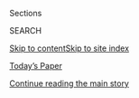 <div id="app">

<div>

<div class="NYTAppHideMasthead css-zz1s19 e1suatyy0">

<div class="section css-ui9rw0 e1suatyy2">

<div class="css-11hrj97 er09x8g0">

<div class="css-6n7j50">

</div>

<span class="css-1dv1kvn">Sections</span>

<div class="css-10488qs">

<span class="css-1dv1kvn">SEARCH</span>

</div>

[Skip to content](#site-content)[Skip to site
index](#site-index)

</div>

<div class="css-10698na e1huz5gh0">

</div>

</div>

<div id="masthead-bar-one" class="section hasLinks css-15hmgas e1csuq9d3">

<div class="css-uqyvli e1csuq9d0">

</div>

<div class="css-1uqjmks e1csuq9d1">

</div>

<div class="css-9e9ivx">

[](https://myaccount.nytimes3xbfgragh.onion/auth/login?response_type=cookie&client_id=vi)

</div>

<div class="css-1bvtpon e1csuq9d2">

[Today’s Paper](https://www.nytimes3xbfgragh.onion/section/todayspaper)

</div>

</div>

</div>

</div>

<div data-aria-hidden="false">

<div id="site-content" data-role="main">

<div id="top-wrapper" class="css-15p45cc eaca97t0" type="top">

<div id="top-slug" class="css-19x0jxb eaca97t1" hidden="">

Advertisement

</div>

[Continue reading the main
story](#after-top)

<div class="ad top-wrapper" style="text-align:center;height:100%;display:block;min-height:90px">

<div id="top" class="place-ad" data-position="top" data-size-key="top">

</div>

</div>

<div id="after-top">

</div>

</div>

<div id="collection-t-fashion" class="section css-15h4p1b e9abtgs0">

<div class="css-1j21atc e1svk9qx1">

<div class="css-2fant5 e1svk9qx2">

<div class="css-9dfq42 eu54l5x0">

<div id="sponsor-wrapper" class="css-7a1pgi eaca97t0" type="sponsor" hidden="">

<div id="sponsor-slug" class="css-1l4mleb eaca97t1" hidden="">

Supported by

</div>

[Continue reading the main
story](#after-sponsor)

<div id="sponsor" class="ad sponsor-wrapper" style="text-align:left;height:100%;display:block">

</div>

<div id="after-sponsor">

</div>

</div>

</div>

### <span class="css-1j5banm ezz4tcd1">[T Magazine](/section/t-magazine)</span>

</div>

<div class="css-nfcc9b e1svk9qx3">

<div class="css-vl9dhg e1svk9qx5">

<div class="css-1nrhkj6 e1svk9qx6">

# Fashion & Beauty

<div class="follow-button-placeholder" data-collection-id="">

</div>

</div>

</div>

</div>

</div>

<div class="css-4svvz1 ekkqrpp0">

<div id="collection-highlights-container" class="section css-18l1u7x e46isfb1">

<div class="css-m1whxf ekkqrpp1">

## Highlights

1.  ![<span class="css-473pcf e1oaj3zl2"><span class="css-1dv1kvn">Credit</span>Renee
    Cox</span>](https://static01.graylady3jvrrxbe.onion/images/2020/04/13/t-magazine/13tmag-cultureimages-slide-HDR2/13tmag-cultureimages-slide-HDR2-threeByTwoMediumAt2X-v2.jpg)
    
    <div class="css-xbztij">
    
    <div class="css-1hyfx7x">
    
    [![](https://static01.graylady3jvrrxbe.onion/images/2020/04/13/t-magazine/13tmag-cultureimages-slide-HDR2/13tmag-cultureimages-slide-HDR2-thumbStandard-v2.jpg)](/interactive/2020/04/13/t-magazine/asian-american-fashion-designers.html)
    
    </div>
    
    ## [The Asian-American Fashion Designers Who Shaped the Industry](/interactive/2020/04/13/t-magazine/asian-american-fashion-designers.html)
    
    Kimora Lee Simmons, Phillip Lim and many more have collectively
    advanced issues of
        representation.
    
    <span class="css-me3p27"></span>
    
    </div>

2.  1.  ![<span class="css-473pcf e1oaj3zl2"><span class="css-1dv1kvn">Credit</span>Florent
        Tanet</span>](https://static01.graylady3jvrrxbe.onion/images/2020/06/22/t-magazine/22tmag-celine-jewelry-slide-horizontal/22tmag-celine-jewelry-slide-horizontal-threeByTwoMediumAt2X.jpg)
        
        <div class="css-1r9cexg">
        
        <div class="css-1ox3lt4">
        
        [![](https://static01.graylady3jvrrxbe.onion/images/2020/06/22/t-magazine/22tmag-celine-jewelry-slide-horizontal/22tmag-celine-jewelry-slide-horizontal-thumbStandard.jpg)](/2020/06/22/t-magazine/celine-cesar-jewelry.html)
        
        </div>
        
        ## [From Celine, a Pendant Designed by a Sculptor](/2020/06/22/t-magazine/celine-cesar-jewelry.html)
        
        The collaboration is a new piece of César’s legacy, and of the
        larger history of artists making
        jewelry.
        
        <span class="css-me3p27"></span><span class="css-nds4d6 e4e4i5l3"></span><span class="css-9voj2j">By
        <span class="css-1baulvz last-byline" itemprop="name">Lizzie
        Feidelson</span></span>
        
        </div>
    
    2.  ![<span class="css-473pcf e1oaj3zl2"><span class="css-1dv1kvn">Credit</span></span>](https://static01.graylady3jvrrxbe.onion/images/2020/05/20/t-magazine/20tmag-dolls/20tmag-dolls-threeByTwoMediumAt2X.png)
        
        <div class="css-1r9cexg">
        
        <div class="css-1ox3lt4">
        
        [![](https://static01.graylady3jvrrxbe.onion/images/2020/05/20/t-magazine/20tmag-dolls/20tmag-dolls-thumbStandard.png)](/2020/05/20/t-magazine/paper-dolls.html)
        
        </div>
        
        ## [Paper Dolls for Your Crafting Pleasure](/2020/05/20/t-magazine/paper-dolls.html)
        
        By turns escapist and timely, eclectic outfits from artists,
        illustrators, designers and one set of
        architects.
        
        <span class="css-me3p27"></span><span class="css-nds4d6 e4e4i5l3"></span><span class="css-9voj2j">By
        <span class="css-1baulvz last-byline" itemprop="name">Katherine
        Cusumano</span></span>
        
        </div>
    
    3.  ![<span class="css-473pcf e1oaj3zl2"><span class="css-1dv1kvn">Credit</span>Photo
        by Mari Maeda and Yuji Oboshi. Portrait by Zoltan Tombor/Trunk
        Archive.</span>](https://static01.graylady3jvrrxbe.onion/images/2020/05/14/t-magazine/14tmag-bronzers-01/14tmag-bronzers-01-jumbo.jpg)
        
        <div class="css-1r9cexg">
        
        <div class="css-1ox3lt4">
        
        [![](https://static01.graylady3jvrrxbe.onion/images/2020/05/14/t-magazine/14tmag-bronzers-01/14tmag-bronzers-01-thumbStandard.jpg)](/2020/05/15/t-magazine/best-bronzers-highlighters-beauty.html)
        
        </div>
        
        ### On Beauty
        
        ## [How to Give Skin a Summer Glow](/2020/05/15/t-magazine/best-bronzers-highlighters-beauty.html)
        
        With the right application, a little highlighter or bronzer can
        help create a radiant, sun-kissed look, even if you’ve spent
        much of spring
        inside.
        
        <span class="css-me3p27"></span><span class="css-nds4d6 e4e4i5l3"></span><span class="css-9voj2j">By
        <span class="css-1baulvz last-byline" itemprop="name">Caitie
        Kelly</span></span>
        
        </div>

</div>

<div class="css-1xdhyk6 e46isfb0">

<div class="css-zk12ih ef6si7p0">

1.  ### T Process
    
    ![<span class="css-kfv9p0 e1oaj3zl2"><span class="css-1dv1kvn">Credit</span>Gautier
    Billotte</span>](https://static01.graylady3jvrrxbe.onion/images/2020/05/13/t-magazine/13tmag-prada-slide-VV2Y/13tmag-prada-slide-VV2Y-videoLarge.jpg)
    
    <div class="css-10wtrbd">
    
    ## [The Making of Prada’s Most Iconic Bag](/2020/05/13/t-magazine/prada-handbag-making-of.html)
    
    Informed by Italy’s rich tradition of leather work, the Galleria is
    assembled from 83 fastidiously crafted
    pieces.
    
    <span class="css-me3p27"></span><span class="css-nds4d6 e4e4i5l3"></span><span class="css-9voj2j">By
    <span class="css-1baulvz last-byline" itemprop="name">Laura May
    Todd</span></span>
    
    </div>

2.  ![<span class="css-kfv9p0 e1oaj3zl2"><span class="css-1dv1kvn">Credit</span>Pascal
    Gambarte</span>](https://static01.graylady3jvrrxbe.onion/images/2020/04/13/t-magazine/13tmag-cultureimages-slide-KNOJ/13tmag-cultureimages-slide-KNOJ-videoLarge-v2.jpg)
    
    <div class="css-10wtrbd">
    
    ## [How Antwerp’s Royal Academy of Fine Arts Birthed the Contemporary Avant-Garde](/interactive/2020/04/13/t-magazine/royal-academy-antwerp.html)
    
    A city poised on the edge of Europe and the rest of the world became
    the incubator for talents like Dries Van Noten, Luc Tuymans and Ann
    Demeulemeester.
    
    <span class="css-me3p27"></span>
    
    </div>

3.  ### On the Verge
    
    ![<span class="css-kfv9p0 e1oaj3zl2"><span class="css-1dv1kvn">Credit</span>Anthony
    Seklaoui</span>](https://static01.graylady3jvrrxbe.onion/images/2020/04/27/t-magazine/fashion/27tmag-rogge-slide-BHC7-copy/27tmag-rogge-slide-BHC7-videoLarge.jpg)
    
    <div class="css-10wtrbd">
    
    ## [A New Line From a Dries Van Noten Alumna](/2020/05/04/t-magazine/meryll-rogge.html)
    
    After working for two of fashion’s most influential brands, the
    Belgian designer Meryll Rogge returned to her family farm to let her
    imagination run
    wild.
    
    <span class="css-me3p27"></span><span class="css-nds4d6 e4e4i5l3"></span><span class="css-9voj2j">By
    <span class="css-1baulvz last-byline" itemprop="name">Alice
    Cavanagh</span></span>
    
    </div>

4.  ![<span class="css-kfv9p0 e1oaj3zl2"><span class="css-1dv1kvn">Credit</span>Photograph
    by Willy Vanderperre. Styled by Olivier
    Rizzo</span>](https://static01.graylady3jvrrxbe.onion/images/2020/04/13/t-magazine/13tmag-cultureimages-slide-WAJD/13tmag-cultureimages-slide-WAJD-videoLarge.jpg)
    
    <div class="css-10wtrbd">
    
    ## [The New Generation of Dominican Models Redefining Beauty](/interactive/2020/04/13/t-magazine/dominican-republic-models.html)
    
    Lineisy Montero, Licett Morillo and others have gained an
    international presence while also subverting assumptions about how
    women should look in Latin
    America.
    
    <span class="css-me3p27"></span>
    
    </div>

5.  ![<span class="css-kfv9p0 e1oaj3zl2"><span class="css-1dv1kvn">Credit</span>Simon
    Brown</span>](https://static01.graylady3jvrrxbe.onion/images/2020/03/18/t-magazine/entertainment/Baths-slide-QIXK/Baths-slide-QIXK-videoLarge.jpg)
    
    <div class="css-10wtrbd">
    
    ## [How to Run a Bath That Feels Like a Spa Treatment](/2020/03/20/t-magazine/best-bath-products.html)
    
    A roundup of ingredients — from pore-clearing black lava salt to
    soothing palmarosa oil — that can help transform a simple soak into
    a restorative
    escape.
    
    <span class="css-me3p27"></span><span class="css-nds4d6 e4e4i5l3"></span><span class="css-9voj2j">By
    <span class="css-1baulvz last-byline" itemprop="name">Kari
    Molvar</span></span>
    
    </div>

</div>

</div>

<div class="css-1xdhyk6 e46isfb0">

<div class="css-zk12ih ef6si7p0">

1.  ![<span class="css-kfv9p0 e1oaj3zl2"><span class="css-1dv1kvn">Credit</span>Courtesy
    of
    Entireworld</span>](https://static01.graylady3jvrrxbe.onion/images/2020/03/24/t-magazine/fashion/loungewear-slide-ME12/loungewear-slide-ME12-videoLarge-v2.jpg)
    
    <div class="css-10wtrbd">
    
    ## [Five Brands Offering Easy, Elegant Loungewear](/2020/03/26/t-magazine/work-from-home-clothing-lounge-wear.html)
    
    From modern housecoats to silk pajamas, a selection of labels making
    clothes that will upgrade your working-from-home
    look.
    
    <span class="css-me3p27"></span><span class="css-nds4d6 e4e4i5l3"></span><span class="css-9voj2j">By
    <span class="css-1baulvz last-byline" itemprop="name">Sophie
    Bew</span></span>
    
    </div>

2.  ![<span class="css-kfv9p0 e1oaj3zl2"><span class="css-1dv1kvn">Credit</span>Nick
    Waplington</span>](https://static01.graylady3jvrrxbe.onion/images/2020/04/13/t-magazine/13tmag-cultureimages-slide-2ZH4/13tmag-cultureimages-slide-2ZH4-videoLarge.jpg)
    
    <div class="css-10wtrbd">
    
    ## [The Fashion Crews Reinventing the Way We Dress](/interactive/2020/04/13/t-magazine/maria-cornejo-olivier-rousteing-telfar-clemens-alessandro-michele.html)
    
    As Balmain’s Olivier Rousteing, Maria Cornejo, Telfar Clemens and
    Gucci’s Alessandro Michele prove, making clothes is the ultimate act
    of
    collaboration.
    
    <span class="css-me3p27"></span>
    
    </div>

3.  ![<span class="css-kfv9p0 e1oaj3zl2"><span class="css-1dv1kvn">Credit</span>Photo
    by Michelle Sank. Styled by Jason
    Rider</span>](https://static01.graylady3jvrrxbe.onion/images/2020/02/27/t-magazine/27tmag-pyermoss-slide-2M1H/27tmag-pyermoss-slide-2M1H-mediumThreeByTwo440-v2.jpg)
    
    <div class="css-10wtrbd">
    
    ## [The Designer Changing How We Think About Fashion and Race in America](/2020/03/05/t-magazine/pyer-moss-kerby-jean-raymond.html)
    
    Kerby Jean-Raymond’s political, narratively rich designs for Pyer
    Moss presaged today’s gestures at activism on the runway. He still
    has much more to
    say.
    
    <span class="css-me3p27"></span><span class="css-nds4d6 e4e4i5l3"></span><span class="css-9voj2j">By
    <span class="css-1baulvz last-byline" itemprop="name">M.H.
    Miller</span></span>
    
    </div>

4.  ![<span class="css-kfv9p0 e1oaj3zl2"><span class="css-1dv1kvn">Credit</span>Roe
    Ethridge</span>](https://static01.graylady3jvrrxbe.onion/images/2020/02/10/t-magazine/10tmag-marcjacobs-slide-83CJ/10tmag-marcjacobs-slide-83CJ-videoLarge.jpg)
    
    <div class="css-10wtrbd">
    
    ## [The Many Lives of Marc Jacobs](/2020/02/10/t-magazine/marc-jacobs.html)
    
    Through the fashion designer’s various identities and struggles, two
    things have remained consistent: his ability to predict a cultural
    moment and the pure emotion of his
    work.
    
    <span class="css-me3p27"></span><span class="css-nds4d6 e4e4i5l3"></span><span class="css-9voj2j">By
    <span class="css-1baulvz last-byline" itemprop="name">Aatish
    Taseer</span></span>
    
    </div>

5.  ![<span class="css-kfv9p0 e1oaj3zl2"><span class="css-1dv1kvn">Credit</span>Photo
    by Kristin-Lee Moolman. Styled by Suzanne
    Koller</span>](https://static01.graylady3jvrrxbe.onion/images/2019/05/20/t-magazine/20tmag-ripromo1/936af17ea97a46f8bea1107eca1aa44d-videoLarge.jpg)
    
    <div class="css-10wtrbd">
    
    ## [Rihanna Opens Up About Her New Clothing Line, the Future of Fashion and Her Next Album](/interactive/2019/05/20/t-magazine/rihanna-fenty-louis-vuitton.html)
    
    For her next act, the pop star will become the first black woman in
    charge of a major luxury fashion house in Paris. Here, she gives T
    magazine an exclusive first
    look.
    
    <span class="css-me3p27"></span><span class="css-nds4d6 e4e4i5l3"></span><span class="css-9voj2j">By
    <span class="css-1baulvz last-byline" itemprop="name">Jeremy O.
    Harris</span></span>
    
    </div>

</div>

</div>

</div>

<div id="mid1-wrapper" class="css-1mn4oms eaca97t0" type="rank">

<div id="mid1-slug" class="css-1tag3rd eaca97t1">

Advertisement

</div>

[Continue reading the main
story](#after-mid1)

<div id="mid1" class="ad mid1-wrapper" style="text-align:center;height:100%;display:block">

</div>

<div id="after-mid1">

</div>

</div>

<div class="section 5-band css-jhqenn ep7jkp60">

## [On Beauty](/column/on-beauty)

[More in On Beauty
    »](/column/on-beauty)

1.  ![<span class="css-kfv9p0 e1oaj3zl2"><span class="css-1dv1kvn">Credit</span>Photo
    by Mari Maeda and Yuji Oboshi. Portrait by IDI.SHOW. Market editor:
    Caitie
    Kelly.</span>](https://static01.graylady3jvrrxbe.onion/images/2020/07/02/t-magazine/02tmag-beauty/02tmag-beauty-videoLarge.jpg)
    
    <div class="css-10wtrbd">
    
    ## [Four Restorative Facials to Try at Home](/2020/07/02/t-magazine/facials-at-home.html)
    
    The products, tools and tips from the professionals that you need to
    be your own
    facialist.
    
    <span class="css-me3p27"></span><span class="css-nds4d6 e4e4i5l3"></span><span class="css-9voj2j">By
    <span class="css-1baulvz last-byline" itemprop="name">Kari
    Molvar</span></span>
    
    </div>

2.  ![<span class="css-kfv9p0 e1oaj3zl2"><span class="css-1dv1kvn">Credit</span>Photo
    by Mari Maeda and Yuji Oboshi. Portrait by Indigital Images. Market
    editor: Caitie
    Kelly.</span>](https://static01.graylady3jvrrxbe.onion/images/2020/07/15/t-magazine/2tmag-eyebrow-02/2tmag-eyebrow-02-videoLarge.jpg)
    
    <div class="css-10wtrbd">
    
    ## [How to Shape Your Eyebrows at Home](/2020/06/18/t-magazine/shape-eyebrows-groom-at-home.html)
    
    A guide to trimming, tweezing and touching up your arches on your
    own, with some creative direction from the
    experts.
    
    <span class="css-me3p27"></span><span class="css-nds4d6 e4e4i5l3"></span><span class="css-9voj2j">By
    <span class="css-1baulvz last-byline" itemprop="name">Kari
    Molvar</span></span>
    
    </div>

3.  ![<span class="css-kfv9p0 e1oaj3zl2"><span class="css-1dv1kvn">Credit</span>Paul
    Quitoriano</span>](https://static01.graylady3jvrrxbe.onion/images/2020/03/13/t-magazine/food/tinctures-slide-EGLC/tinctures-slide-EGLC-videoLarge.jpg)
    
    <div class="css-10wtrbd">
    
    ## [How to Create Your Own Herbal Tinctures](/2020/06/17/t-magazine/herbal-tinctures-how-to-make.html)
    
    The herbalist Jade Marks shares three simple recipes for calming,
    restorative
    drinks.
    
    <span class="css-me3p27"></span><span class="css-nds4d6 e4e4i5l3"></span><span class="css-9voj2j">By
    <span class="css-1baulvz last-byline" itemprop="name">Alex
    Tudela</span></span>
    
    </div>

4.  ![<span class="css-kfv9p0 e1oaj3zl2"><span class="css-1dv1kvn">Credit</span>Courtesy
    of the
    brands</span>](https://static01.graylady3jvrrxbe.onion/images/2020/04/02/t-magazine/oakImage-1585846434419/oakImage-1585846434419-videoLarge.jpg)
    
    <div class="css-10wtrbd">
    
    ## [How to Take Care of Your Hair at Home](/2020/04/02/t-magazine/home-hair-care-tips-coronavirus.html)
    
    Professional advice on maintenance — and Zoom-friendly styling — for
    when you can’t get to a
    salon.
    
    <span class="css-me3p27"></span><span class="css-nds4d6 e4e4i5l3"></span><span class="css-9voj2j">By
    <span class="css-1baulvz last-byline" itemprop="name">Caitie
    Kelly</span></span>
    
    </div>

5.  ![<span class="css-kfv9p0 e1oaj3zl2"><span class="css-1dv1kvn">Credit</span>Courtesy
    of the
    brands</span>](https://static01.graylady3jvrrxbe.onion/images/2020/03/16/t-magazine/oakImage-1584375828332-copy/oakImage-1584375828332-videoLarge.jpg)
    
    <div class="css-10wtrbd">
    
    ## [The Most Moisturizing Creams for Diligent Hand Washers](/2020/03/18/t-magazine/best-moisturizing-creams-lotion.html)
    
    A roundup of dermatologist-approved (and nongreasy) lotions to
    soothe dry fingers in a time of assiduous
    scrubbing.
    
    <span class="css-me3p27"></span><span class="css-nds4d6 e4e4i5l3"></span><span class="css-9voj2j">By
    <span class="css-1baulvz last-byline" itemprop="name">Caitie
    Kelly</span></span>
    
    </div>

</div>

</div>

<div class="css-185go5a e1o5byef0">

<div class="css-15cbhtu">

  - [Latest](#stream-panel)
  - <span class="css-6n7j50">Search</span>
    <div class="control">
    <div class="label-container css-1dv1kvn">
    Search
    </div>
    <div class="css-wm4t3d">
    **<span id="clear-search-input" class="css-1dv1kvn">Clear this text
    input</span>
    </div>
    </div>
    <span class="css-1iovbfw"></span>

<div id="stream-panel" class="section css-8msx5b e1jz0cab1">

<div class="css-13mho3u">

1.  
    
    <div class="css-1cp3ece">
    
    <div class="css-1l4spti">
    
    [](/2020/07/30/t-magazine/the-t-list-five-things-we-recommend-this-week.html)
    
    <div class="css-79elbk">
    
    ![](https://static01.graylady3jvrrxbe.onion/images/2020/07/31/t-magazine/29tmag-newsletter-slide-8YU1-print/29tmag-newsletter-slide-8YU1-thumbWide.jpg?quality=75&auto=webp&disable=upscale)
    
    </div>
    
    ## The T List: Five Things We Recommend This Week
    
    Farm dining, a Parisian floral gallery, Ruth Asawa stamps — and
    more.
    
    <div class="css-15yh6bw ea5icrr0">
    
    </div>
    
    </div>
    
    <div class="css-156habm e1xfvim33">
    
    </div>
    
    </div>

2.  
    
    <div class="css-1cp3ece">
    
    <div class="css-1l4spti">
    
    [](/2020/07/26/style/functional-fashion.html)
    
    <div class="css-79elbk">
    
    ![](https://static01.graylady3jvrrxbe.onion/images/2020/07/26/multimedia/26ADA-Fashion2/26ADA-Fashion2-thumbWide.jpg?quality=75&auto=webp&disable=upscale)
    
    </div>
    
    ## ‘Disabled People Love Clothes Too’
    
    But \#disabledandcute influencers say the fashion industry has been
    slow to embrace them.
    
    <div class="css-15yh6bw ea5icrr0">
    
    By <span class="css-1n7hynb">Keah
    Brown</span>
    
    </div>
    
    </div>
    
    <div class="css-156habm e1xfvim33">
    
    </div>
    
    </div>

3.  
    
    <div class="css-1cp3ece">
    
    <div class="css-1l4spti">
    
    [](/2020/07/17/style/mens-fashion-milan-provides-reasons-to-be-cheerful.html)
    
    <div class="css-79elbk">
    
    ![](https://static01.graylady3jvrrxbe.onion/images/2020/07/18/fashion/18MILAN-MEN-zegna/18MILAN-MEN-zegna-thumbWide.jpg?quality=75&auto=webp&disable=upscale)
    
    </div>
    
    ### <span class="css-m70j1g">fashion review</span>
    
    ## Milan Has Some Reasons to Be Cheerful
    
    Amid a glut of designer infomercials, the hopeful audacity of one
    show stands out.
    
    <div class="css-15yh6bw ea5icrr0">
    
    By <span class="css-1n7hynb">Guy
    Trebay</span>
    
    </div>
    
    </div>
    
    <div class="css-156habm e1xfvim33">
    
    </div>
    
    </div>

4.  
    
    <div class="css-1cp3ece">
    
    <div class="css-1l4spti">
    
    [](/2020/07/16/t-magazine/isabel-marant.html)
    
    <div class="css-79elbk">
    
    ![](https://static01.graylady3jvrrxbe.onion/images/2020/07/16/t-magazine/16tmag-isabel-marant-slide-B9VG-copy/16tmag-isabel-marant-slide-B9VG-copy-thumbWide.jpg?quality=75&auto=webp&disable=upscale)
    
    </div>
    
    ### <span class="css-m70j1g">Profile in Style</span>
    
    ## The Designer Who Defined Modern Parisian Cool
    
    Isabel Marant has always known exactly how she wants to dress. In
    the decades since she founded her brand, people all over the world
    have adopted her tastes as their own.
    
    <div class="css-15yh6bw ea5icrr0">
    
    By <span class="css-1n7hynb">Lindsay
    Talbot</span>
    
    </div>
    
    </div>
    
    <div class="css-156habm e1xfvim33">
    
    </div>
    
    </div>

5.  
    
    <div class="css-1cp3ece">
    
    <div class="css-1l4spti">
    
    [](/2020/07/16/t-magazine/margo-price-album-tlist.html)
    
    <div class="css-79elbk">
    
    ![](https://static01.graylady3jvrrxbe.onion/images/2020/07/15/t-magazine/15tmag-tlist-slide-TBXG/15tmag-tlist-slide-TBXG-thumbWide-v2.jpg?quality=75&auto=webp&disable=upscale)
    
    </div>
    
    ## The T List: Five Things We Recommend This Week
    
    Unisex jerkins, raw vinegars, classic sportswear — and
    more.
    
    <div class="css-15yh6bw ea5icrr0">
    
    </div>
    
    </div>
    
    <div class="css-156habm e1xfvim33">
    
    </div>
    
    </div>

6.  
    
    <div class="css-1cp3ece">
    
    <div class="css-1l4spti">
    
    [](/2020/07/15/t-magazine/hermes-fashion-savoir-faire.html)
    
    <div class="css-79elbk">
    
    ![](https://static01.graylady3jvrrxbe.onion/images/2020/07/14/t-magazine/14tmag-hermes-slide-8XB4-copy/14tmag-hermes-slide-8XB4-copy-thumbWide.jpg?quality=75&auto=webp&disable=upscale)
    
    </div>
    
    ## Hermès Introduces Seasonless Staples for the Long Haul
    
    Breaking with the standard fashion calendar, the brand has created a
    capsule collection inspired by its archives.
    
    <div class="css-15yh6bw ea5icrr0">
    
    By <span class="css-1n7hynb">Grace
    Edquist</span>
    
    </div>
    
    </div>
    
    <div class="css-156habm e1xfvim33">
    
    </div>
    
    </div>

7.  
    
    <div class="css-1cp3ece">
    
    <div class="css-1l4spti">
    
    [](/2020/07/15/style/mens-fashion-for-paris-mens-wear-next-stop-california.html)
    
    <div class="css-79elbk">
    
    ![](https://static01.graylady3jvrrxbe.onion/images/2020/07/15/fashion/15FASHION-MENS-dior/15FASHION-MENS-dior-thumbWide.jpg?quality=75&auto=webp&disable=upscale)
    
    </div>
    
    ### <span class="css-m70j1g">fashion review</span>
    
    ## For Paris Men’s Wear, the Next Stop Is California
    
    Men’s wear shows in Europe this lockdown season may be virtual, but
    the dominant California vibe is very real.
    
    <div class="css-15yh6bw ea5icrr0">
    
    By <span class="css-1n7hynb">Guy
    Trebay</span>
    
    </div>
    
    </div>
    
    <div class="css-156habm e1xfvim33">
    
    </div>
    
    </div>

8.  
    
    <div class="css-1cp3ece">
    
    <div class="css-1l4spti">
    
    [](/2020/07/09/t-magazine/robert-longo-quarantine-films.html)
    
    <div class="css-79elbk">
    
    ![](https://static01.graylady3jvrrxbe.onion/images/2020/07/08/t-magazine/08tmag-tlist-slide-HCSJ/08tmag-tlist-slide-HCSJ-thumbWide.jpg?quality=75&auto=webp&disable=upscale)
    
    </div>
    
    ## The T List: Five Things We Recommend This Week
    
    Handblown glass, sparkly shoes, Scottish jewelry — and
    more.
    
    <div class="css-15yh6bw ea5icrr0">
    
    </div>
    
    </div>
    
    <div class="css-156habm e1xfvim33">
    
    </div>
    
    </div>

9.  
    
    <div class="css-1cp3ece">
    
    <div class="css-1l4spti">
    
    [](/2020/07/06/style/game-of-thrones-iris-van-herpen-couture.html)
    
    <div class="css-79elbk">
    
    ![](https://static01.graylady3jvrrxbe.onion/images/2020/07/06/fashion/06GOT-Couture-Carice-van-Houten/06GOT-Couture-Carice-van-Houten-thumbWide-v2.jpg?quality=75&auto=webp&disable=upscale)
    
    </div>
    
    ## From ‘Game of Thrones’ to Digital Couture
    
    Carice van Houten, the Red Priestess, brings an Iris van Herpen
    dress to life in a short film.
    
    <div class="css-15yh6bw ea5icrr0">
    
    By <span class="css-1n7hynb">Vanessa
    Friedman</span>
    
    </div>
    
    </div>
    
    <div class="css-156habm e1xfvim33">
    
    </div>
    
    </div>

10. 
    
    <div class="css-1cp3ece">
    
    <div class="css-1l4spti">
    
    [](/2020/07/04/style/couture-workers-fashion-coronavirus.html)
    
    <div class="css-79elbk">
    
    ![](https://static01.graylady3jvrrxbe.onion/images/2020/07/04/fashion/04COUTUREMOSAIC-make-up/04COUTUREMOSAIC-make-up-thumbWide.jpg?quality=75&auto=webp&disable=upscale)
    
    </div>
    
    ## The Unsung Heroes of Fashion, Now Mostly Unemployed
    
    Security guards. Musicians. Florists. Drivers. They make the magic
    happen. Here’s what happened to them.
    
    <div class="css-15yh6bw ea5icrr0">
    
    By <span class="css-1n7hynb">Vanessa Friedman, Elizabeth Paton,
    Jessica Testa <span>and</span> Guy Trebay</span>
    
    </div>
    
    </div>
    
    <div class="css-156habm e1xfvim33">
    
    </div>
    
    </div>

<div class="css-13mho3u">

<div class="css-1t62hi8">

<div class="css-1stvaey">

Show
More

<div>

<div style="border:0;clip:rect(0 0 0 0);height:1px;margin:-1px;overflow:hidden;white-space:nowrap;padding:0;width:1px;position:absolute" data-role="log" data-aria-live="assertive">

</div>

<div style="border:0;clip:rect(0 0 0 0);height:1px;margin:-1px;overflow:hidden;white-space:nowrap;padding:0;width:1px;position:absolute" data-role="log" data-aria-live="assertive">

</div>

<div style="border:0;clip:rect(0 0 0 0);height:1px;margin:-1px;overflow:hidden;white-space:nowrap;padding:0;width:1px;position:absolute" data-role="log" data-aria-live="polite">

</div>

<div style="border:0;clip:rect(0 0 0 0);height:1px;margin:-1px;overflow:hidden;white-space:nowrap;padding:0;width:1px;position:absolute" data-role="log" data-aria-live="polite">

</div>

</div>

</div>

</div>

</div>

</div>

<div class="css-g6hk37 supplemental">

<div id="mid2-wrapper" class="css-10wkyv7 eaca97t0" type="lede">

<div id="mid2-slug" class="css-1tag3rd eaca97t1">

Advertisement

</div>

[Continue reading the main
story](#after-mid2)

<div id="mid2" class="ad mid2-wrapper" style="text-align:center;height:100%;display:block;min-height:250px">

</div>

<div id="after-mid2">

</div>

</div>

## Sign Up for the Open Thread Newsletter

<div class="css-hftqp3">

</div>

[SIGN UP](/newsletters/signup/TZ)

<div id="mktg-wrapper" class="css-oxle51 eaca97t0" type="mktg">

<div id="mktg-slug" class="css-1tag3rd eaca97t1">

Advertisement

</div>

[Continue reading the main
story](#after-mktg)

<div id="mktg" class="ad mktg-wrapper" style="text-align:center;height:100%;display:block">

</div>

<div id="after-mktg">

</div>

</div>

</div>

</div>

</div>

</div>

</div>

</div>

## Site Index

<div>

</div>

## Site Information Navigation

  - [© <span>2020</span> <span>The New York Times
    Company</span>](https://help.nytimes3xbfgragh.onion/hc/en-us/articles/115014792127-Copyright-notice)

<!-- end list -->

  - [NYTCo](https://www.nytco.com/)
  - [Contact
    Us](https://help.nytimes3xbfgragh.onion/hc/en-us/articles/115015385887-Contact-Us)
  - [Work with us](https://www.nytco.com/careers/)
  - [Advertise](https://nytmediakit.com/)
  - [T Brand Studio](http://www.tbrandstudio.com/)
  - [Your Ad
    Choices](https://www.nytimes3xbfgragh.onion/privacy/cookie-policy#how-do-i-manage-trackers)
  - [Privacy](https://www.nytimes3xbfgragh.onion/privacy)
  - [Terms of
    Service](https://help.nytimes3xbfgragh.onion/hc/en-us/articles/115014893428-Terms-of-service)
  - [Terms of
    Sale](https://help.nytimes3xbfgragh.onion/hc/en-us/articles/115014893968-Terms-of-sale)
  - [Site
    Map](https://spiderbites.nytimes3xbfgragh.onion)
  - [Help](https://help.nytimes3xbfgragh.onion/hc/en-us)
  - [Subscriptions](https://www.nytimes3xbfgragh.onion/subscription?campaignId=37WXW)

</div>

</div>
